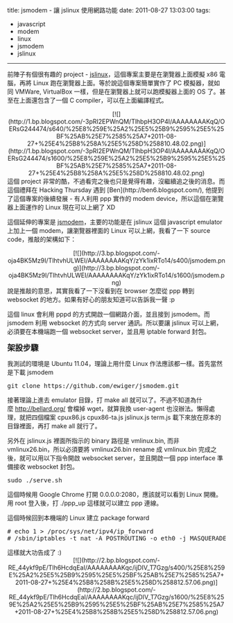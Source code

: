 title: jsmodem - 讓 jslinux 使用網路功能
date: 2011-08-27 13:03:00
tags: 
- javascript
- modem
- linux
- jsmodem
- jslinux
---

前陣子有個很有趣的 project - [jslinux](http://bellard.org/jslinux/)，這個專案主要是在瀏覽器上面模擬 x86 電腦，再將 Linux 跑在瀏覽器上面。等於說這個專案簡單實作了 PC 模擬器，就如同 VMWare, VirtualBox 一樣，但是在瀏覽器上就可以跑模擬器上面的 OS 了。甚至在上面還包含了一個 C compiler，可以在上面編譯程式。

<div class="separator" style="clear: both; text-align: center;">[![](http://1.bp.blogspot.com/-3pRI2EPWnQM/TlhbpH3OP4I/AAAAAAAAKqQ/OERsG244474/s640/%25E8%259E%25A2%25E5%25B9%2595%25E5%25BF%25AB%25E7%2585%25A7+2011-08-27+%25E4%25B8%258A%25E5%258D%258810.48.02.png)](http://1.bp.blogspot.com/-3pRI2EPWnQM/TlhbpH3OP4I/AAAAAAAAKqQ/OERsG244474/s1600/%25E8%259E%25A2%25E5%25B9%2595%25E5%25BF%25AB%25E7%2585%25A7+2011-08-27+%25E4%25B8%258A%25E5%258D%258810.48.02.png)</div>
<a name='more'></a>
這個 project 非常的酷，不過看完之後也只是覺得有趣，沒繼續追之後的消息。而這個禮拜在 Hacking Thursday 遇到 [Ben](http://ben6.blogspot.com/), 他提到了這個專案的後續發展 - 有人利用 ppp 實作的 modem device，所以這個在瀏覽器上面運作的 Linux 現在可以上網了 XD

這個延伸的專案是 [jsmodem](https://github.com/ewiger/jsmodem)，主要的功能是在 jslinux 這個 javascript emulator 上加上一個 modem，讓瀏覽器裡面的 Linux 可以上網，我看了一下 source code，推敲的架構如下：

<div class="separator" style="clear: both; text-align: center;"></div><div class="separator" style="clear: both; text-align: center;">[![](http://3.bp.blogspot.com/-oja4BK5Mz9I/TlhtvhULWEI/AAAAAAAAKqY/zYk1ixRTo14/s400/jsmodem.png)](http://3.bp.blogspot.com/-oja4BK5Mz9I/TlhtvhULWEI/AAAAAAAAKqY/zYk1ixRTo14/s1600/jsmodem.png)</div>
說是推敲的意思，其實我看了一下沒看到在 browser 怎麼從 ppp 轉到 websocket 的地方。如果有好心的朋友知道可以告訴我一聲 :p

這個 linux 會利用 pppd 的方式開啟一個網路介面，並且接到 jsmodem。而 jsmodem 利用 websocket 的方式向 server 通訊。所以要讓 jslinux 可以上網，必須要在本機端跑一個 websocket server，並且用 iptable forward 封包。

**<span class="Apple-style-span" style="font-size: large;">架設步驟</span>**

我測試的環境是 Ubuntu 11.04，理論上用什麼 Linux 作法應該都一樣。首先當然是下載 jsmodem

<pre class="brush: text">git clone https://github.com/ewiger/jsmodem.git</pre>
接著理論上進去 emulator 目錄，打 make all 就可以了。不過不知道為什麼&nbsp;http://bellard.org/ 會檔掉 wget，就算我換 user-agent 也沒辦法。懶得處理，就把四個檔案&nbsp;cpux86.js cpux86-ta.js jslinux.js term.js 載下來放在原本的目錄裡面，再打 make all 就行了。

另外在 jslinux.js 裡面所指示的 binary 路徑是 vmlinux.bin, 而非 vmlinux26.bin，所以必須要將 vmlinux26.bin rename 成 vmlinux.bin    完成之後，就可以用以下指令開啟 websocket server，並且開啟一個 ppp interface 準備接收 websocket 封包。

<pre class="brush: text">sudo ./serve.sh</pre>

這個時候用 Google Chrome 打開 0.0.0.0:2080，應該就可以看到 Linux 開機。用 root 登入後，打 ./ppp_up 這樣就可以建立 ppp 連線。

這個時候回到本機端的 Linux 建立 package forward

<pre class="brush: text">#&nbsp;echo 1 &gt; /proc/sys/net/ipv4/ip_forward
#&nbsp;/sbin/iptables -t nat -A POSTROUTING -o eth0 -j MASQUERADE</pre>
<div class="separator" style="clear: both; text-align: center;"></div>這樣就大功告成了 :)

<div class="separator" style="clear: both; text-align: center;">[![](http://2.bp.blogspot.com/-RE_44ykf9pE/Tlh6HcdqEaI/AAAAAAAAKqc/ijDIV_T7Gzg/s400/%25E8%259E%25A2%25E5%25B9%2595%25E5%25BF%25AB%25E7%2585%25A7+2011-08-27+%25E4%25B8%258B%25E5%258D%258812.57.06.png)](http://2.bp.blogspot.com/-RE_44ykf9pE/Tlh6HcdqEaI/AAAAAAAAKqc/ijDIV_T7Gzg/s1600/%25E8%259E%25A2%25E5%25B9%2595%25E5%25BF%25AB%25E7%2585%25A7+2011-08-27+%25E4%25B8%258B%25E5%258D%258812.57.06.png)</div>